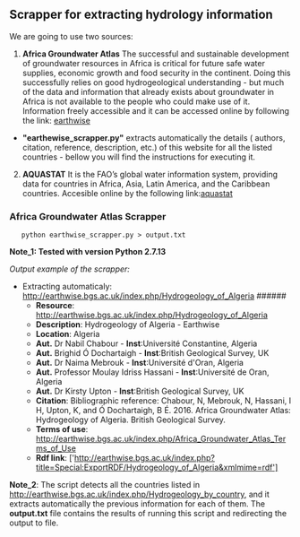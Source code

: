 ## Scrapper for extracting hydrology information

We are going to use two sources:


1. **Africa Groundwater Atlas** 
  The successful and sustainable development of groundwater resources in Africa is critical for future safe water supplies, economic  growth and food security in the continent. Doing this successfully relies on good hydrogeological understanding - but much of the data and information that already exists about groundwater in Africa is not available to the people who could make use of it. Information freely accessible and it can be accessed online by following the link: [earthwise](http://earthwise.bgs.ac.uk/index.php/Hydrogeology_by_country) 

* **"earthewise_scrapper.py"** extracts automatically the details ( authors, citation, reference, description, etc.) of this website for all the listed countries - bellow you will find the instructions for executing it. 

2. **AQUASTAT** 
  It is the FAO’s global water information system, providing data for countries in Africa, Asia, Latin America, and the Caribbean countries. Accesible online by the following link:[aquastat](http://www.fao.org/nr/water/aquastat/main/index.stm) 

### Africa Groundwater Atlas Scrapper

```
   python earthwise_scrapper.py > output.txt

```
**Note_1: Tested with version Python 2.7.13**

*Output example of the scrapper:* 
  * Extracting automaticaly: http://earthwise.bgs.ac.uk/index.php/Hydrogeology_of_Algeria ###### 
    * **Resource**: http://earthwise.bgs.ac.uk/index.php/Hydrogeology_of_Algeria 
    * **Description**: Hydrogeology of Algeria - Earthwise 
    * **Location**: Algeria 
    * **Aut.** Dr Nabil Chabour - **Inst**:Université Constantine, Algeria
    * **Aut.** Brighid Ó Dochartaigh - **Inst**:British Geological Survey, UK
    * **Aut.** Dr Naima Mebrouk - **Inst**:Université d'Oran, Algeria
    * **Aut.** Professor Moulay Idriss Hassani - **Inst**:Université de Oran, Algeria
    * **Aut.** Dr Kirsty Upton - **Inst**:British Geological Survey, UK
    * **Citation**: Bibliographic reference: Chabour, N, Mebrouk, N, Hassani, I H, Upton, K, and Ó Dochartaigh, B É. 2016. Africa Groundwater Atlas: Hydrogeology of Algeria. British Geological Survey.  
    * **Terms of use**: http://earthwise.bgs.ac.uk/index.php/Africa_Groundwater_Atlas_Terms_of_Use 
    * **Rdf link**: ['http://earthwise.bgs.ac.uk/index.php?title=Special:ExportRDF/Hydrogeology_of_Algeria&xmlmime=rdf'] 

**Note_2**: The script detects all the countries listed in http://earthwise.bgs.ac.uk/index.php/Hydrogeology_by_country, and it extracts automatically the previous information for each of them. The **output.txt** file contains the results of running this script and redirecting the output to file. 

